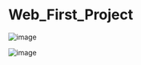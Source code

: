 # Web_First_Project

![image](https://user-images.githubusercontent.com/67365440/150629846-d7d2acaf-34f2-44a7-b0cb-c6dc9885a0b7.png)

![image](https://user-images.githubusercontent.com/67365440/150629849-d555eb09-45ea-4b00-acf6-f2dd4a3bdf98.png)
